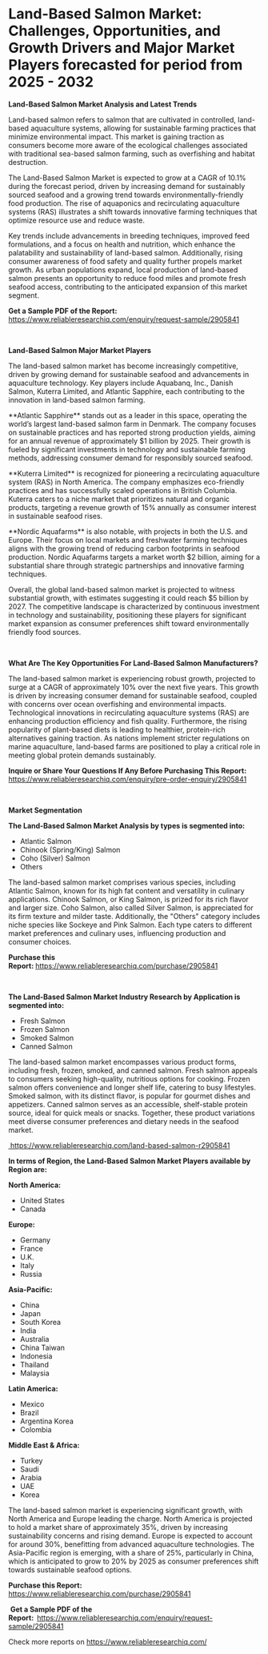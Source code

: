 <p><h1>Land-Based Salmon Market: Challenges, Opportunities, and Growth Drivers and Major Market Players forecasted for period from 2025 - 2032</h1></p><p><strong>Land-Based Salmon Market Analysis and Latest Trends</strong></p>
<p><p>Land-based salmon refers to salmon that are cultivated in controlled, land-based aquaculture systems, allowing for sustainable farming practices that minimize environmental impact. This market is gaining traction as consumers become more aware of the ecological challenges associated with traditional sea-based salmon farming, such as overfishing and habitat destruction.</p><p>The Land-Based Salmon Market is expected to grow at a CAGR of 10.1% during the forecast period, driven by increasing demand for sustainably sourced seafood and a growing trend towards environmentally-friendly food production. The rise of aquaponics and recirculating aquaculture systems (RAS) illustrates a shift towards innovative farming techniques that optimize resource use and reduce waste. </p><p>Key trends include advancements in breeding techniques, improved feed formulations, and a focus on health and nutrition, which enhance the palatability and sustainability of land-based salmon. Additionally, rising consumer awareness of food safety and quality further propels market growth. As urban populations expand, local production of land-based salmon presents an opportunity to reduce food miles and promote fresh seafood access, contributing to the anticipated expansion of this market segment.</p></p>
<p><strong>Get a Sample PDF of the Report:&nbsp;</strong> <a href="https://www.reliableresearchiq.com/enquiry/request-sample/2905841?utm_campaign=3361&utm_medium=2&utm_source=Github&utm_content=ia&utm_term=12032025&utm_id=land-based-salmon">https://www.reliableresearchiq.com/enquiry/request-sample/2905841</a></p>
<p>&nbsp;</p>
<p><strong>Land-Based Salmon Major Market Players</strong></p>
<p><p>The land-based salmon market has become increasingly competitive, driven by growing demand for sustainable seafood and advancements in aquaculture technology. Key players include Aquabanq, Inc., Danish Salmon, Kuterra Limited, and Atlantic Sapphire, each contributing to the innovation in land-based salmon farming.</p><p>**Atlantic Sapphire** stands out as a leader in this space, operating the world’s largest land-based salmon farm in Denmark. The company focuses on sustainable practices and has reported strong production yields, aiming for an annual revenue of approximately $1 billion by 2025. Their growth is fueled by significant investments in technology and sustainable farming methods, addressing consumer demand for responsibly sourced seafood.</p><p>**Kuterra Limited** is recognized for pioneering a recirculating aquaculture system (RAS) in North America. The company emphasizes eco-friendly practices and has successfully scaled operations in British Columbia. Kuterra caters to a niche market that prioritizes natural and organic products, targeting a revenue growth of 15% annually as consumer interest in sustainable seafood rises.</p><p>**Nordic Aquafarms** is also notable, with projects in both the U.S. and Europe. Their focus on local markets and freshwater farming techniques aligns with the growing trend of reducing carbon footprints in seafood production. Nordic Aquafarms targets a market worth $2 billion, aiming for a substantial share through strategic partnerships and innovative farming techniques.</p><p>Overall, the global land-based salmon market is projected to witness substantial growth, with estimates suggesting it could reach $5 billion by 2027. The competitive landscape is characterized by continuous investment in technology and sustainability, positioning these players for significant market expansion as consumer preferences shift toward environmentally friendly food sources.</p></p>
<p>&nbsp;</p>
<p><strong>What Are The Key Opportunities For Land-Based Salmon Manufacturers?</strong></p>
<p><p>The land-based salmon market is experiencing robust growth, projected to surge at a CAGR of approximately 10% over the next five years. This growth is driven by increasing consumer demand for sustainable seafood, coupled with concerns over ocean overfishing and environmental impacts. Technological innovations in recirculating aquaculture systems (RAS) are enhancing production efficiency and fish quality. Furthermore, the rising popularity of plant-based diets is leading to healthier, protein-rich alternatives gaining traction. As nations implement stricter regulations on marine aquaculture, land-based farms are positioned to play a critical role in meeting global protein demands sustainably.</p></p>
<p><strong>Inquire or Share Your Questions If Any Before Purchasing This Report:</strong> <a href="https://www.reliableresearchiq.com/enquiry/pre-order-enquiry/2905841?utm_campaign=3361&utm_medium=2&utm_source=Github&utm_content=ia&utm_term=12032025&utm_id=land-based-salmon">https://www.reliableresearchiq.com/enquiry/pre-order-enquiry/2905841</a></p>
<p>&nbsp;</p>
<p><strong>Market Segmentation</strong></p>
<p><strong>The Land-Based Salmon Market Analysis by types is segmented into:</strong></p>
<p><ul><li>Atlantic Salmon</li><li>Chinook (Spring/King) Salmon</li><li>Coho (Silver) Salmon</li><li>Others</li></ul></p>
<p><p>The land-based salmon market comprises various species, including Atlantic Salmon, known for its high fat content and versatility in culinary applications. Chinook Salmon, or King Salmon, is prized for its rich flavor and larger size. Coho Salmon, also called Silver Salmon, is appreciated for its firm texture and milder taste. Additionally, the "Others" category includes niche species like Sockeye and Pink Salmon. Each type caters to different market preferences and culinary uses, influencing production and consumer choices.</p></p>
<p><strong>Purchase this Report:&nbsp;</strong><a href="https://www.reliableresearchiq.com/purchase/2905841?utm_campaign=3361&utm_medium=2&utm_source=Github&utm_content=ia&utm_term=12032025&utm_id=land-based-salmon">https://www.reliableresearchiq.com/purchase/2905841</a></p>
<p>&nbsp;</p>
<p><strong>The Land-Based Salmon Market Industry Research by Application is segmented into:</strong></p>
<p><ul><li>Fresh Salmon</li><li>Frozen Salmon</li><li>Smoked Salmon</li><li>Canned Salmon</li></ul></p>
<p><p>The land-based salmon market encompasses various product forms, including fresh, frozen, smoked, and canned salmon. Fresh salmon appeals to consumers seeking high-quality, nutritious options for cooking. Frozen salmon offers convenience and longer shelf life, catering to busy lifestyles. Smoked salmon, with its distinct flavor, is popular for gourmet dishes and appetizers. Canned salmon serves as an accessible, shelf-stable protein source, ideal for quick meals or snacks. Together, these product variations meet diverse consumer preferences and dietary needs in the seafood market.</p></p>
<p><a href="https://www.reliableresearchiq.com/land-based-salmon-r2905841?utm_campaign=3361&utm_medium=2&utm_source=Github&utm_content=ia&utm_term=12032025&utm_id=land-based-salmon">&nbsp;https://www.reliableresearchiq.com/land-based-salmon-r2905841</a></p>
<p><strong>In terms of Region, the Land-Based Salmon Market Players available by Region are:</strong></p>
<p>
    <p> <strong> North America: </strong>
        <ul>
            <li>United States</li>
            <li>Canada</li>
        </ul>
        </p> 
    <p> <strong> Europe: </strong>
        <ul>
            <li>Germany</li>
            <li>France</li>
            <li>U.K.</li>
            <li>Italy</li>
            <li>Russia</li>
        </ul>
        </p> 
    <p> <strong> Asia-Pacific: </strong>
        <ul>
            <li>China</li>
            <li>Japan</li>
            <li>South Korea</li>
            <li>India</li>
            <li>Australia</li>
            <li>China Taiwan</li>
            <li>Indonesia</li>
            <li>Thailand</li>
            <li>Malaysia</li>
        </ul>
        </p> 
    <p> <strong> Latin America: </strong>
        <ul>
            <li>Mexico</li>
            <li>Brazil</li>
            <li>Argentina Korea</li>
            <li>Colombia</li>
        </ul>
        </p> 
    <p> <strong> Middle East & Africa: </strong>
        <ul>
            <li>Turkey</li>
            <li>Saudi</li>
            <li>Arabia</li>
            <li>UAE</li>
            <li>Korea</li>
        </ul>
    </p>
    </p>
<p><p>The land-based salmon market is experiencing significant growth, with North America and Europe leading the charge. North America is projected to hold a market share of approximately 35%, driven by increasing sustainability concerns and rising demand. Europe is expected to account for around 30%, benefitting from advanced aquaculture technologies. The Asia-Pacific region is emerging, with a share of 25%, particularly in China, which is anticipated to grow to 20% by 2025 as consumer preferences shift towards sustainable seafood options.</p></p>
<p><strong>Purchase this Report: </strong><a href="https://www.reliableresearchiq.com/purchase/2905841?utm_campaign=3361&utm_medium=2&utm_source=Github&utm_content=ia&utm_term=12032025&utm_id=land-based-salmon">https://www.reliableresearchiq.com/purchase/2905841</a></p>
<p>&nbsp;<strong>Get a Sample PDF of the Report:&nbsp;&nbsp;</strong><a href="https://www.reliableresearchiq.com/enquiry/request-sample/2905841?utm_campaign=3361&utm_medium=2&utm_source=Github&utm_content=ia&utm_term=12032025&utm_id=land-based-salmon">https://www.reliableresearchiq.com/enquiry/request-sample/2905841</a></p>
<p><strong></strong></p>
<p>Check more reports on <a href="https://www.reliableresearchiq.com/?utm_campaign=3361&utm_medium=2&utm_source=Github&utm_content=ia&utm_term=12032025&utm_id=land-based-salmon">https://www.reliableresearchiq.com/</a></p>